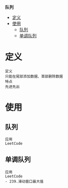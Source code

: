 **队列**
- [定义](#定义)
- [使用](#使用)
  - [队列](#队列)
  - [单调队列](#单调队列)
  
# 定义 #
```
定义  
只能在尾部添加数据、首部删除数据  
特点  
先进先出
```


# 使用 #
## 队列 ##
```
应用  
LeetCode
```

## 单调队列 ##
```
应用  
LeetCode  
- 239.滑动窗口最大值
```